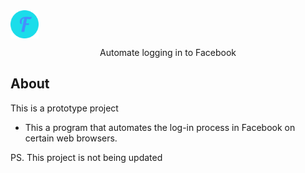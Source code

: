 <img src="public/img/logo.png" width="45" align="center">
</br>

<p align="center">Automate logging in to Facebook </p>

## About
This is a prototype project
* This a program that automates the log-in process in Facebook on certain web browsers.

PS. This project is not being updated
